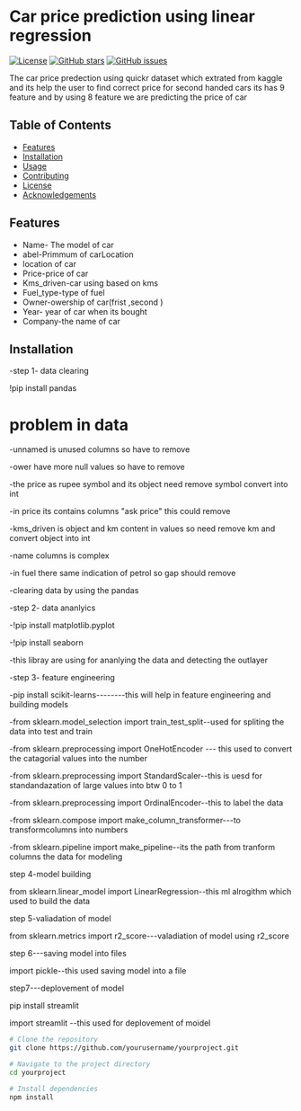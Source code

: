 # Car price prediction using linear regression

[![License](https://img.shields.io/badge/license-MIT-blue.svg)](LICENSE)
[![GitHub stars](https://img.shields.io/github/stars/yourusername/yourproject.svg)](https://github.com/yourusername/yourproject/stargazers)
[![GitHub issues](https://img.shields.io/github/issues/yourusername/yourproject.svg)](https://github.com/yourusername/yourproject/issues)

The car price predection using quickr dataset which extrated from kaggle and its help the user to find correct price for second handed cars
its has 9 feature and by using 8 feature we are predicting the price of car 

## Table of Contents
- [Features](#features)
- [Installation](#installation)
- [Usage](#usage)
- [Contributing](#contributing)
- [License](#license)
- [Acknowledgements](#acknowledgements)

## Features

- Name- The model of car
- abel-Primmum of carLocation
- location of car
- Price-price of car
- Kms_driven-car using based on kms
- Fuel_type-type of fuel
- Owner-owership of car(frist ,second )
- Year- year of car when its bought
- Company-the name of car

## Installation
-step 1- data clearing


!pip install pandas
# problem in data 
-unnamed is unused columns so have to remove


-ower have more null values so have to remove


-the price as rupee symbol and its object need remove symbol convert into int


-in price its contains columns  "ask price" this could remove 


-kms_driven is  object and km content in values so need remove km and convert object into int


-name columns is complex


-in fuel there same indication of petrol so gap should remove


-clearing data by using the pandas

-step 2- data ananlyics


-!pip install matplotlib.pyplot


-!pip install seaborn

 
-this libray are using for ananlying the data and detecting the outlayer


-step 3- feature engineering


-pip install scikit-learns--------this will help in feature engineering and building models


-from sklearn.model_selection import train_test_split--used for spliting the data into test and train


-from sklearn.preprocessing import OneHotEncoder --- this used to convert the catagorial values into the number


-from sklearn.preprocessing import StandardScaler--this is uesd for standandazation of large values into btw 0 to 1


-from sklearn.preprocessing import OrdinalEncoder--this to label the data


-from sklearn.compose import make_column_transformer---to transformcolumns into numbers


-from sklearn.pipeline import make_pipeline--its the path from tranform  columns the data for modeling



step 4-model building


from sklearn.linear_model import LinearRegression--this ml alrogithm which used to build the data

step 5-valiadation of model


from sklearn.metrics import r2_score---valadiation of model using r2_score 

step 6---saving model into files


import pickle--this used saving model into a file 


step7---deplovement of model


pip install streamlit 


import streamlit --this used for deplovement of moidel

```bash
# Clone the repository
git clone https://github.com/yourusername/yourproject.git

# Navigate to the project directory
cd yourproject

# Install dependencies
npm install



